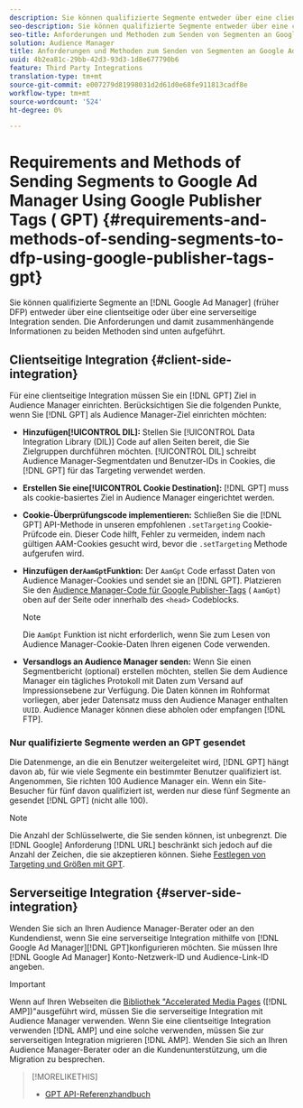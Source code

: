 ```yaml
---
description: Sie können qualifizierte Segmente entweder über eine clientseitige oder über eine serverseitige Integration an Google Ad Manager senden. Die Anforderungen und damit zusammenhängende Informationen zu beiden Methoden sind unten aufgeführt.
seo-description: Sie können qualifizierte Segmente entweder über eine clientseitige oder über eine serverseitige Integration an Google Ad Manager senden. Die Anforderungen und damit zusammenhängende Informationen zu beiden Methoden sind unten aufgeführt.
seo-title: Anforderungen und Methoden zum Senden von Segmenten an Google Ad Manager mithilfe von Google Publisher Tags (GPT)
solution: Audience Manager
title: Anforderungen und Methoden zum Senden von Segmenten an Google Ad Manager mithilfe von Google Publisher Tags (GPT)
uuid: 4b2ea81c-29bb-42d3-93d3-1d8e677790b6
feature: Third Party Integrations
translation-type: tm+mt
source-git-commit: e007279d81998031d2d61d0e68fe911813cadf8e
workflow-type: tm+mt
source-wordcount: '524'
ht-degree: 0%

---
```



# Requirements and Methods of Sending Segments to Google Ad Manager Using Google Publisher Tags ( GPT) {#requirements-and-methods-of-sending-segments-to-dfp-using-google-publisher-tags-gpt}

Sie können qualifizierte Segmente an [!DNL Google Ad Manager] (früher DFP) entweder über eine clientseitige oder über eine serverseitige Integration senden. Die Anforderungen und damit zusammenhängende Informationen zu beiden Methoden sind unten aufgeführt.

## Clientseitige Integration {#client-side-integration}

Für eine clientseitige Integration müssen Sie ein [!DNL GPT] Ziel in Audience Manager einrichten. Berücksichtigen Sie die folgenden Punkte, wenn Sie [!DNL GPT] als Audience Manager-Ziel einrichten möchten:

* **Hinzufügen[!UICONTROL DIL]:** Stellen Sie [!UICONTROL Data Integration Library (DIL)] Code auf allen Seiten bereit, die Sie Zielgruppen durchführen möchten. [!UICONTROL DIL] schreibt Audience Manager-Segmentdaten und Benutzer-IDs in Cookies, die [!DNL GPT] für das Targeting verwendet werden.

* **Erstellen Sie eine[!UICONTROL Cookie Destination]:** [!DNL GPT] muss als cookie-basiertes Ziel in Audience Manager eingerichtet werden.

* **Cookie-Überprüfungscode implementieren:** Schließen Sie die [!DNL GPT] API-Methode in unseren empfohlenen `.setTargeting` Cookie-Prüfcode [](../../integration/gpt-aam-destination/gpt-aam-modify-api.md)ein. Dieser Code hilft, Fehler zu vermeiden, indem nach gültigen AAM-Cookies gesucht wird, bevor die `.setTargeting` Methode aufgerufen wird.

* **Hinzufügen der`AamGpt`Funktion:** Der `AamGpt` Code erfasst Daten von Audience Manager-Cookies und sendet sie an [!DNL GPT]. Platzieren Sie den [Audience Manager-Code für Google Publisher-Tags](../../integration/gpt-aam-destination/gpt-aam-aamgpt-code.md) ( `AamGpt`) oben auf der Seite oder innerhalb des `<head>` Codeblocks.

   >[!NOTE]
   >
   >Die `AamGpt` Funktion ist nicht erforderlich, wenn Sie zum Lesen von Audience Manager-Cookie-Daten Ihren eigenen Code verwenden.

* **Versandlogs an Audience Manager senden:** Wenn Sie einen Segmentbericht (optional) erstellen möchten, stellen Sie dem Audience Manager ein tägliches Protokoll mit Daten zum Versand auf Impressionsebene zur Verfügung. Die Daten können im Rohformat vorliegen, aber jeder Datensatz muss den Audience Manager enthalten `UUID`. Audience Manager können diese abholen oder empfangen [!DNL FTP].

### Nur qualifizierte Segmente werden an GPT gesendet

Die Datenmenge, an die ein Benutzer weitergeleitet wird, [!DNL GPT] hängt davon ab, für wie viele Segmente ein bestimmter Benutzer qualifiziert ist. Angenommen, Sie richten 100 Audience Manager ein. Wenn ein Site-Besucher für fünf davon qualifiziert ist, werden nur diese fünf Segmente an gesendet [!DNL GPT] (nicht alle 100).

>[!NOTE]
>
>Die Anzahl der Schlüsselwerte, die Sie senden können, ist unbegrenzt. Die [!DNL Google] Anforderung [!DNL URL] beschränkt sich jedoch auf die Anzahl der Zeichen, die sie akzeptieren können. Siehe [Festlegen von Targeting und Größen mit GPT](https://support.google.com/dfp_premium/bin/answer.py?hl=en&amp;answer=1697712).

## Serverseitige Integration {#server-side-integration}

Wenden Sie sich an Ihren Audience Manager-Berater oder an den Kundendienst, wenn Sie eine serverseitige Integration mithilfe von [!DNL Google Ad Manager][!DNL GPT]konfigurieren möchten. Sie müssen Ihre [!DNL Google Ad Manager] Konto-Netzwerk-ID und Audience-Link-ID angeben.

>[!IMPORTANT]
>
>Wenn auf Ihren Webseiten die [Bibliothek &quot;Accelerated Media Pages](https://www.ampproject.org/) ([!DNL AMP])&quot;ausgeführt wird, müssen Sie die serverseitige Integration mit Audience Manager verwenden. Wenn Sie eine clientseitige Integration verwenden [!DNL AMP] und eine solche verwenden, müssen Sie zur serverseitigen Integration migrieren [!DNL AMP]. Wenden Sie sich an Ihren Audience Manager-Berater oder an die Kundenunterstützung, um die Migration zu besprechen.

>[!MORELIKETHIS]
>
>* [GPT API-Referenzhandbuch](https://support.google.com/dfp_premium/bin/answer.py?hl=en&amp;answer=1650154)

